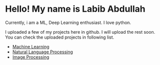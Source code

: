 <h1>Hello! My name is Labib Abdullah</h1>
<p>Currently, i am a ML, Deep Learning enthusiast. I love python.</p>
<p>I uploaded a few of my projects here in github. I will upload the rest soon. You can check the uploaded projects in following list.</p>

<ul>
	<li><a href="https://github.com/Labib444/AI-Projects/tree/main/Machine%20Learning%20Projects/Titanic%20Competition%20(Kaggle)">Machine Learning</a></li>
	<li><a href="https://github.com/Labib444/AI-Projects/tree/main/NLP%20Projects/">Natural Language Processing</a></li>
	<li><a href="https://github.com/Labib444/AI-Projects/tree/main/Image%20Processing%20Projects">Image Processing</a></li>
</ul>

